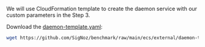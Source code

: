 We will use CloudFormation template to create the daemon service with our custom
parameters in the Step 3.

Download the [daemon-template.yaml](https://github.com/SigNoz/benchmark/blob/main/ecs/external/daemon-template.yaml):

```bash
wget https://github.com/SigNoz/benchmark/raw/main/ecs/external/daemon-template.yaml
```